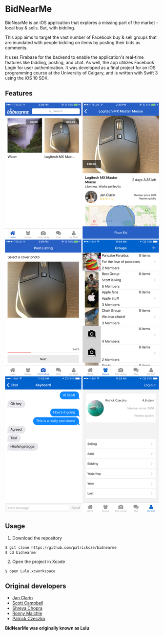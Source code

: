 # BidNearMe
BidNearMe is an iOS application that explores a missing part of the market - local buy & sells. 
But, with bidding.

This app aims to target the vast number of Facebook buy & sell groups that are inundated
with people bidding on items by posting their bids as comments.

It uses Firebase for the backend to enable the application's real-time features like bidding, posting, and chat.
As well, the app utilizes Facebook Login for user authentication. 
It was developed as a final project for an iOS programming course at the University of Calgary,
and is written with Swift 3 using the iOS 10 SDK. 

## Features
<img src="/Screenshots/HomePage.PNG" alt="alt text" width="250" height="444">
<img src="/Screenshots/Listing.PNG" alt="alt text" width="250" height="444">
<img src="/Screenshots/PostListing.PNG" alt="alt text" width="250" height="444">
<img src="/Screenshots/PrivateGroups.PNG" alt="alt text" width="250" height="444">
<img src="/Screenshots/RealTimeChat.PNG" alt="alt text" width="250" height="444">
<img src="/Screenshots/ProfileView.PNG" alt="alt text" width="250" height="444">

## Usage
1. Download the repository
```
$ git clone https://github.com/patrickcze/bidnearme
$ cd bidnearme
```

2. Open the project in Xcode
```
$ open Lulu.xcworkspace
```

## Original developers
* [Jan Clarin](https://github.com/janclarin)
* [Scott Campbell](https://github.com/Campbell-Scott)
* [Shreya Chopra](https://github.com/shreyachopra)
* [Ronny Maichle](https://github.com/ronnymaichle)
* [Patrick Czeczko](https://github.com/patrickcze)

**BidNearMe was originally known as Lulu**
